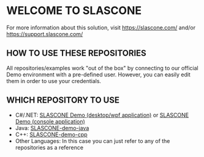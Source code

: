# WELCOME TO SLASCONE

For more information about this solution, visit
https://slascone.com/ and/or
https://support.slascone.com/

## HOW TO USE THESE REPOSITORIES  

All repositories/examples work "out of the box" by connecting to our official Demo environment with a pre-defined user. However, you can easily edit them in order to use your credentials. 

## WHICH REPOSITORY TO USE

- C#/.NET:  [SLASCONE Demo (desktop/wpf application)](https://github.com/SLASCONE/SLASCONE-demo-wpf-nuget) or [SLASCONE Demo (console application)](https://github.com/SLASCONE/SLASCONE-demo-csharp-nuget)
- Java: [SLASCONE-demo-java](https://github.com/SLASCONE/SLASCONE-demo-java)
- C++: [SLASCONE-demo-cpp](https://github.com/SLASCONE/SLASCONE-demo-cpp)
- Other Languages: In this case you can just refer to any of the repositories as a reference
